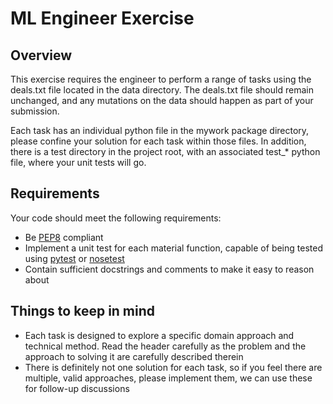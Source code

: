 ML Engineer Exercise
=========

Overview
--------

This exercise requires the engineer to perform a range of tasks using the deals.txt file located in the data directory. The deals.txt file should remain unchanged, and any mutations on the data should happen as part of your submission.

Each task has an individual python file in the mywork package directory, please confine your solution for each task within those files. In addition, there is a test directory in the project root, with an associated test_* python file, where your unit tests will go. 

Requirements
------------

Your code should meet the following requirements:

* Be [PEP8] compliant
* Implement a unit test for each material function, capable of being tested using [pytest] or [nosetest]
* Contain sufficient docstrings and comments to make it easy to reason about

Things to keep in mind
----------------------
- Each task is designed to explore a specific domain approach and technical method. Read the header carefully as the problem and the approach to solving it are carefully described therein
- There is definitely not one solution for each task, so if you feel there are multiple, valid approaches, please implement them, we can use these for follow-up discussions


[PEP8]:http://legacy.python.org/dev/peps/pep-0008/
[pytest]:http://pytest.org/latest/
[nosetest]:https://nose.readthedocs.org/en/latest/
